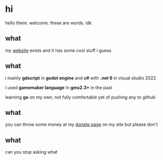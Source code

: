# hi
hello there. welcome. these are words. idk

## what
my [website](http://xubiod.net) exists and it has some cool stuff i guess

## what
i mainly **gdscript** in **godot engine** and **c#** with **.net 6** in visual studio 2022

i used **gamemaker language** in **gms2.3+** in the past

learning **go** on my own, not fully comfortable yet of pushing any to github

## what
you can throw some money at my [donate page](https://xubiod.net/donate/) on my site but please don't

## what
can you stop asking what

<!--
**xubiod/xubiod** is a ✨ _special_ ✨ repository because its `README.md` (this file) appears on your GitHub profile.

Here are some ideas to get you started:

- 🔭 I’m currently working on ...
- 🌱 I’m currently learning ...
- 👯 I’m looking to collaborate on ...
- 🤔 I’m looking for help with ...
- 💬 Ask me about ...
- 📫 How to reach me: ...
- 😄 Pronouns: ...
- ⚡ Fun fact: ...
-->
